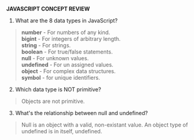 **JAVASCRIPT CONCEPT REVIEW**  
  
    
1. What are the 8 data types in JavaScript?
  
  > **number** - For numbers of any kind.  
  **bigint** - For integers of arbitrary length.  
  **string** - For strings.  
  **boolean** - For true/false statements.  
  **null** - For unknown values.  
  **undefined** - For un assigned values.  
  **object** - For complex data structures.  
  **symbol** - for unique identifiers.  
    
2. Which data type is NOT primitive?  
  
>Objects are not primitive.  

3. What's the relationship between null and undefined?  

>Null is an object with a valid, non-existant value. An object type of undefined is in itself, undefined.
